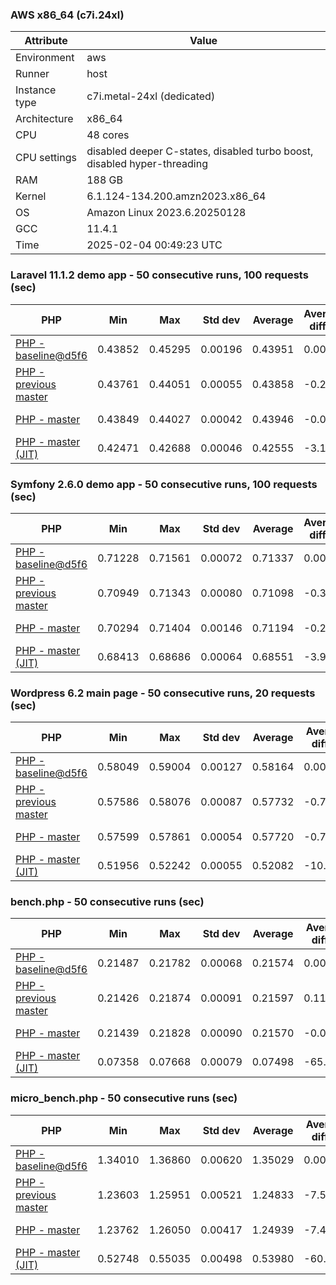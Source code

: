 ### AWS x86_64 (c7i.24xl)

|  Attribute    |     Value      |
|---------------|----------------|
| Environment   |aws|
| Runner        |host|
| Instance type |c7i.metal-24xl (dedicated)|
| Architecture  |x86_64
| CPU           |48 cores|
| CPU settings  |disabled deeper C-states, disabled turbo boost, disabled hyper-threading|
| RAM           |188 GB|
| Kernel        |6.1.124-134.200.amzn2023.x86_64|
| OS            |Amazon Linux 2023.6.20250128|
| GCC           |11.4.1|
| Time          |2025-02-04 00:49:23 UTC|

### Laravel 11.1.2 demo app - 50 consecutive runs, 100 requests (sec)

|     PHP     |     Min     |     Max     |    Std dev   |   Average  |  Average diff % |   Median   | Median diff % |     Memory    |
|-------------|-------------|-------------|--------------|------------|-----------------|------------|---------------|---------------|
|[PHP - baseline@d5f6](https://github.com/php/php-src/commit/d5f6e56610)|0.43852|0.45295|0.00196|0.43951|0.00%|0.43931|0.00%|41.86 MB|
|[PHP - previous master](https://github.com/php/php-src/commit/caf5e8a167)|0.43761|0.44051|0.00055|0.43858|-0.21%|0.43850|-0.18%|41.83 MB|
|[PHP - master](https://github.com/php/php-src/commit/9040e795ed)|0.43849|0.44027|0.00042|0.43946|-0.01%|0.43948|0.04%|41.83 MB|
|[PHP - master (JIT)](https://github.com/php/php-src/commit/9040e795ed)|0.42471|0.42688|0.00046|0.42555|-3.18%|0.42552|-3.14%|50.79 MB|

### Symfony 2.6.0 demo app - 50 consecutive runs, 100 requests (sec)

|     PHP     |     Min     |     Max     |    Std dev   |   Average  |  Average diff % |   Median   | Median diff % |     Memory    |
|-------------|-------------|-------------|--------------|------------|-----------------|------------|---------------|---------------|
|[PHP - baseline@d5f6](https://github.com/php/php-src/commit/d5f6e56610)|0.71228|0.71561|0.00072|0.71337|0.00%|0.71320|0.00%|37.39 MB|
|[PHP - previous master](https://github.com/php/php-src/commit/caf5e8a167)|0.70949|0.71343|0.00080|0.71098|-0.33%|0.71091|-0.32%|37.52 MB|
|[PHP - master](https://github.com/php/php-src/commit/9040e795ed)|0.70294|0.71404|0.00146|0.71194|-0.20%|0.71200|-0.17%|37.52 MB|
|[PHP - master (JIT)](https://github.com/php/php-src/commit/9040e795ed)|0.68413|0.68686|0.00064|0.68551|-3.91%|0.68537|-3.90%|44.52 MB|

### Wordpress 6.2 main page - 50 consecutive runs, 20 requests (sec)

|     PHP     |     Min     |     Max     |    Std dev   |   Average  |  Average diff % |   Median   | Median diff % |     Memory    |
|-------------|-------------|-------------|--------------|------------|-----------------|------------|---------------|---------------|
|[PHP - baseline@d5f6](https://github.com/php/php-src/commit/d5f6e56610)|0.58049|0.59004|0.00127|0.58164|0.00%|0.58146|0.00%|43.01 MB|
|[PHP - previous master](https://github.com/php/php-src/commit/caf5e8a167)|0.57586|0.58076|0.00087|0.57732|-0.74%|0.57715|-0.74%|42.96 MB|
|[PHP - master](https://github.com/php/php-src/commit/9040e795ed)|0.57599|0.57861|0.00054|0.57720|-0.76%|0.57714|-0.74%|42.96 MB|
|[PHP - master (JIT)](https://github.com/php/php-src/commit/9040e795ed)|0.51956|0.52242|0.00055|0.52082|-10.46%|0.52069|-10.45%|61.92 MB|

### bench.php - 50 consecutive runs (sec)

|     PHP     |     Min     |     Max     |    Std dev   |   Average  |  Average diff % |   Median   | Median diff % |     Memory    |
|-------------|-------------|-------------|--------------|------------|-----------------|------------|---------------|---------------|
|[PHP - baseline@d5f6](https://github.com/php/php-src/commit/d5f6e56610)|0.21487|0.21782|0.00068|0.21574|0.00%|0.21559|0.00%|26.18 MB|
|[PHP - previous master](https://github.com/php/php-src/commit/caf5e8a167)|0.21426|0.21874|0.00091|0.21597|0.11%|0.21578|0.09%|26.19 MB|
|[PHP - master](https://github.com/php/php-src/commit/9040e795ed)|0.21439|0.21828|0.00090|0.21570|-0.02%|0.21563|0.02%|26.19 MB|
|[PHP - master (JIT)](https://github.com/php/php-src/commit/9040e795ed)|0.07358|0.07668|0.00079|0.07498|-65.25%|0.07483|-65.29%|27.28 MB|

### micro_bench.php - 50 consecutive runs (sec)

|     PHP     |     Min     |     Max     |    Std dev   |   Average  |  Average diff % |   Median   | Median diff % |     Memory    |
|-------------|-------------|-------------|--------------|------------|-----------------|------------|---------------|---------------|
|[PHP - baseline@d5f6](https://github.com/php/php-src/commit/d5f6e56610)|1.34010|1.36860|0.00620|1.35029|0.00%|1.35029|0.00%|20.44 MB|
|[PHP - previous master](https://github.com/php/php-src/commit/caf5e8a167)|1.23603|1.25951|0.00521|1.24833|-7.55%|1.24829|-7.55%|20.45 MB|
|[PHP - master](https://github.com/php/php-src/commit/9040e795ed)|1.23762|1.26050|0.00417|1.24939|-7.47%|1.24914|-7.49%|20.45 MB|
|[PHP - master (JIT)](https://github.com/php/php-src/commit/9040e795ed)|0.52748|0.55035|0.00498|0.53980|-60.02%|0.53935|-60.06%|21.71 MB|
